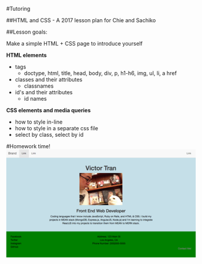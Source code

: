 #Tutoring

##HTML and CSS - A 2017 lesson plan for Chie and Sachiko

##Lesson goals:

Make a simple HTML + CSS page to introduce yourself

**HTML elements**

- tags
  - doctype, html, title, head, body, div, p, h1-h6, img, ul, li, a href
- classes and their attributes
  - classnames
- id's and their attributes
  - id names

**CSS elements and media queries**
- how to style in-line
- how to style in a separate css file
- select by class, select by id

#Homework time!
![alt tag](img/Screenshot.png)

